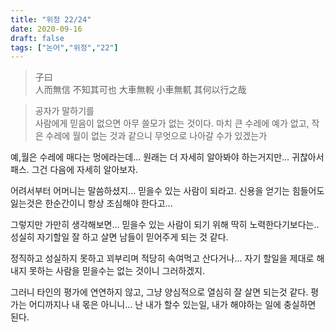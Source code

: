```yaml
---
title: "위정 22/24"
date: 2020-09-16
draft: false
tags: ["논어","위정","22"]
---
```


> 子曰 </br>
> 人而無信 不知其可也 大車無輗 小車無軏 其何以行之哉

> 공자가 말하기를 </br>
> 사람에게 믿음이 없으면 아무 쓸모가 없는 것이다.
> 마치 큰 수레에 예가 없고, 작은 수레에 월이 없는 것과 같으니 무엇으로 나아갈 수가 있겠는가

예,월은 수레에 매다는 멍에라는데...
원래는 더 자세히 알아봐야 하는거지만... 귀찮아서 패스.
그건 다음에 자세히 알아보자.

어려서부터 어머니는 말씀하셨지... 믿을수 있는 사람이 되라고.
신용을 얻기는 힘들어도 잃는것은 한순간이니 항상 조심해야 한다고...

그렇지만 가만히 생각해보면...
믿을수 있는 사람이 되기 위해 딱히 노력한다기보다는..
성실히 자기할일 잘 하고 살면 남들이 믿어주게 되는 것 같다.

정직하고 성실하지 못하고 꾀부리며 적당히 속여먹고 산다거나...
자기 할일을 제대로 해 내지 못하는 사람을 믿을수는 없는 것이니 그러하겠지.

그러니 타인의 평가에 연연하지 않고, 그냥 양심적으로 열심히 잘 살면 되는것 같다.
평가는 어디까지나 내 몫은 아니니...
난 내가 할수 있는일, 내가 해야하는 일에 충실하면 된다.
